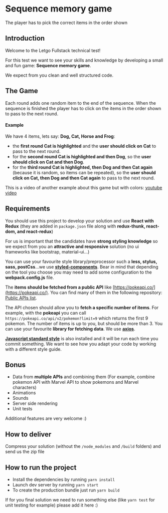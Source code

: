 # Sequence memory game
The player has to pick the correct items in the order shown

## Introduction
Welcome to the Letgo Fullstack technical test!

For this test we want to see your skills and knowledge by developing a small and fun game: **Sequence memory game**.

We expect from you clean and well structured code.

## The Game
Each round adds one random item to the end of the sequence. When the sequence is finished the player has to click on the items in the order shown to pass to the next round.

#### Example
We have 4 items, lets say: **Dog, Cat, Horse and Frog**:
* the **first round Cat is highlighted** and the **user should click on Cat** to pass to the next round.
* for the **second round Cat is highlighted and then Dog**, so the **user should click on Cat and then Dog**.
* for the **third round Cat is highlighted, then Dog and then Cat again** (because it is random, so items can be repeated), so the **user should click on Cat, then Dog and then Cat again** to pass to the next round.

This is a video of another example about this game but with colors: [youtube video](https://www.youtube.com/watch?v=1Yqj76Q4jJ4)

## Requirements
You should use this project to develop your solution and use **React with Redux** (they are added in `package.json` file along with **redux-thunk, react-dom, and react-redux**)

For us is important that the candidates have **strong styling knowledge** so we expect from you an **attractive and responsive** solution (no ui frameworks like bootstrap, material-ui...)

You can use your favourite style library/preprocessor such a **less, stylus, sass, postCss**...we use **[styled-components](https://www.styled-components.com/)**. Bear in mind that depending on the tool you choose you may need to add some configuration to the **webpack.config.js** file.

The **items should be fetched from a public API** like [https://pokeapi.co/](https://pokeapi.co/). You can find many of them in the following repository: [Public APIs list](https://github.com/toddmotto/public-apis).

The API chosen should allow you to **fetch a specific number of items**. For example, with the **pokeapi** you can call `https://pokeapi.co/api/v2/pokemon?limit=9` which returns the first 9 pokemon. The number of items is up to you, but should be more than 3. You can use your favourite **library for fetching data**. We use **[axios](https://github.com/axios/axios)**.

**[Javascript standard style](https://standardjs.com/)** is also installed and it will be run each time you commit something. We want to see how you adapt your code by working with a different style guide.

## Bonus
* Data from **multiple APIs** and combining them (For example, combine pokemon API with Marvel API to show pokemons and Marvel characters)
* Animations
* Sounds
* Server side rendering
* Unit tests

Additional features are very welcome :)

## How to deliver
Compress your solution (without the `/node_modules` and `/build` folders) and send us the zip file

## How to run the project
* Install the dependencies by running `yarn install`
* Launch dev server by running `yarn start`
* To create the production bundle just run `yarn build`

If for you final solution we need to run something else (like `yarn test` for unit testing for example) please add it here :)